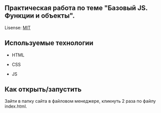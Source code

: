 ## Практическая работа по теме "Базовый JS. Функции и объекты".
Lisense: [MIT](lisence.md)





## Используемые технологии


* HTML

* CSS

* JS


## Как открыть/запустить

Зайти в папку сайта в файловом менеджере, кликнуть 2 раза по файлу index.html.